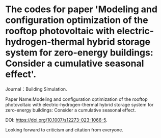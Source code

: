 # The codes for paper 'Modeling and configuration optimization of the rooftop photovoltaic with electric-hydrogen-thermal hybrid storage system for zero-energy buildings: Consider a cumulative seasonal effect'.

Journal：Building Simulation.

Paper Name:Modeling and configuration optimization of the rooftop photovoltaic with electric-hydrogen-thermal hybrid storage system for zero-energy buildings: Consider a cumulative seasonal effect.

DOI: https://doi.org/10.1007/s12273-023-1066-5.

Looking forward to criticism and citation from everyone.
